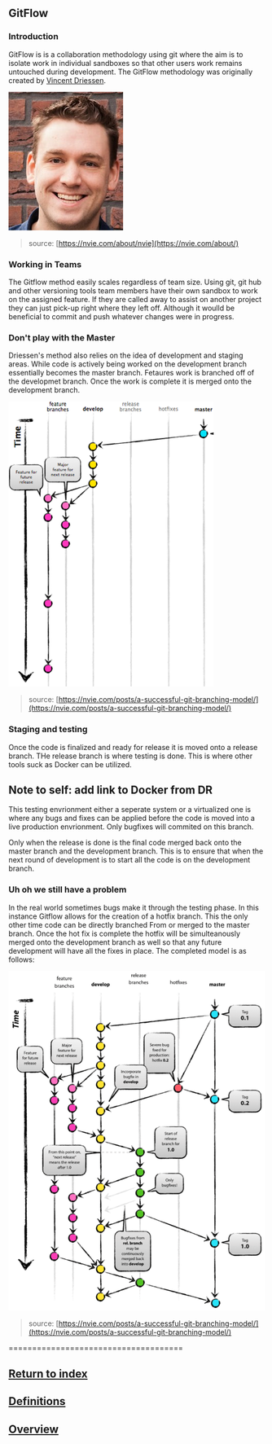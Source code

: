## GitFlow

### Introduction

GitFlow is is a collaboration methodology using git where the aim is to isolate work in individual sandboxes so that other users work remains untouched during development. The GitFlow methodology was originally created by [Vincent Driessen](https://nvie.com/about/).

![Vincent](/images/vincent.png) 
> source: [https://nvie.com/about/nvie](https://nvie.com/about/)

### Working in Teams

The Gitflow method easily scales regardless of team size. Using git, git hub and other versioning tools team members have their own sandbox to work on the assigned feature. If they are called away to assist on another project they can just pick-up right where they left off. Although it woulld be beneficial to commit and push whatever changes were in progress. 

### Don't play with the Master

Driessen's method also relies on the idea of development and staging areas. While code is actively being worked on the development branch essentially becomes the master branch. Fetaures work is branched off of the developmet branch. 
Once the work is complete it is merged onto the development branch. 

![Feature Branches](/images/GitFlowFeatureBranches.png)   
> source: [https://nvie.com/posts/a-successful-git-branching-model/](https://nvie.com/posts/a-successful-git-branching-model/)

### Staging and testing

Once the code is finalized and ready for release it is moved onto a release branch. THe release branch is where testing is done.  This is where other tools suck as Docker can be utilized.  
## Note to self: add link to Docker from DR  
This testing envrionment either a seperate system or a virtualized one is where any bugs and fixes can be applied before the code is moved into a live production envrionment. 
Only bugfixes will commited on this branch.
  
Only when the release is done is the final code merged back onto the master branch and the development branch. 
This is to ensure that when the next round of development is to start all the code is on the development branch.  

### Uh oh we still have a problem
In the real world sometimes bugs make it through the testing phase. In this instance Gitflow allows for the creation of a hotfix branch. This the only other time code can be directly branched From or merged to the master branch. Once the hot fix is complete the hotfix will be simulteanously merged onto the development branch as well so that any future development will have all the fixes in place. 
The completed model is as follows: 

![Updated Model](/images/updated.png)   
> source: [https://nvie.com/posts/a-successful-git-branching-model/](https://nvie.com/posts/a-successful-git-branching-model/)

=====================================
## [Return to index](/README.md)
## [Definitions](/definitions.md)
## [Overview](/Section_1_overview.md)
